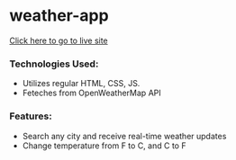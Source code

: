 # weather-app
[Click here to go to live site](https://ststeveo.github.io/weather-app/)

### Technologies Used: 
- Utilizes regular HTML, CSS, JS.
- Feteches from OpenWeatherMap API

### Features: 
- Search any city and receive real-time weather updates
- Change temperature from F to C, and C to F
